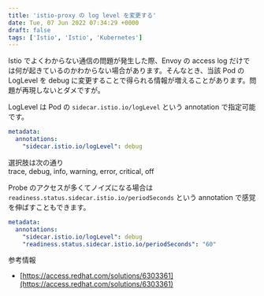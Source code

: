 ```yaml
---
title: 'istio-proxy の log level を変更する'
date: Tue, 07 Jun 2022 07:34:29 +0000
draft: false
tags: ['Istio', 'Istio', 'Kubernetes']
---
```


Istio でよくわからない通信の問題が発生した際、Envoy の access log だけでは何が起きているのかわからない場合があります。そんなとき、当該 Pod の LogLevel を debug に変更することで得られる情報が増えることがあります。問題が再現しないとダメですが。

LogLevel は Pod の `sidecar.istio.io/logLevel` という annotation で指定可能です。

```yaml
metadata:
  annotations:
    "sidecar.istio.io/logLevel": debug

```

選択肢は次の通り  
trace, debug, info, warning, error, critical, off

Probe のアクセスが多くてノイズになる場合は `readiness.status.sidecar.istio.io/periodSeconds` という annotation で感覚を伸ばすこともできます。

```yaml
metadata:
  annotations:
    "sidecar.istio.io/logLevel": debug
    "readiness.status.sidecar.istio.io/periodSeconds": "60"

```

参考情報

*   [https://access.redhat.com/solutions/6303361](https://access.redhat.com/solutions/6303361)
